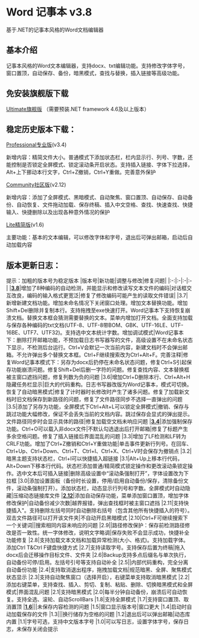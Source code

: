 ﻿# Word 记事本 v3.8
基于.NET的记事本风格的Word文档编辑器

## 基本介绍
记事本风格的Word文本编辑器，支持docx、txt编辑功能。支持修改字体字号，窗口置顶，自动保存、备份，暗黑模式，查找与替换，插入链接等高级功能。

## 免安装旗舰版下载
[Ultimate旗舰版](https://github.com/IamWilliamWang/WordNotepad/releases/download/v3.8/WordNotepad.exe)
（需要预装.NET framework 4.6及以上版本）

## 稳定历史版本下载：
[Professional专业版](https://github.com/IamWilliamWang/WordNotepad/releases/download/v3.4/TextWriter.exe)(v3.4)

新增内容：精简文件大小。普通模式下添加状态栏，栏内显示行、列号、字数，还能控制是否锁定全屏模式、锁定滚动条开启状态。支持插入链接、字体下拉选择，Alt+上下挪动本行文字，Ctrl+Z撤销，Ctrl+Y重做。完善意外保护

[Community社区版](https://github.com/IamWilliamWang/WordNotepad/releases/download/v2.12/TextWriter.exe)(v2.12)

新增内容：添加了全屏模式、黑暗模式、自动聚焦、窗口置顶、自动保存、自动备份、自动恢复、文件拖动加载、保存终稿、插入中文空格、查找、快速查找、快捷输入、快捷删除以及出现各种意外情况的保护

[Lite精简版](https://github.com/IamWilliamWang/WordNotepad/releases/download/v1.6/DocxWriter.exe)(v1.6)

主要功能：基本的文本编辑，可以修改字体和字号，退出后可弹出邮箱，启动后自动加载内容

## 版本更新日志：
提示：加粗的版本号为稳定版本
|版本号|新功能|调整与修改|修复问题|
|:-:|:-|:-|:-|
|[**3.8**](https://github.com/IamWilliamWang/WordNotepad/releases/download/v3.8/WordNotepad.exe)|增加了8种编码的自动检测，并能显示和修改读写文本文件的编码|对话框交互改良，编码的输入格式更宽泛|修复了修改编码可能产生的读取文件错误|
|3.7|新增新建文档功能。增加未命名情况下关闭窗口处理。增加文本替换功能。增加Shift+Del删除并复制本行。支持拖拽至exe快速打开。Word记事本下支持恢复崩溃文档。替换文本框会猜测需要替换的文本。菜单内增加打开文档。全面支持加载与保存各种编码的txt文档(UTF-8、UTF-8带BOM、GBK、UTF-16LE、UTF-16BE、UTF7、UTF32)。支持选中文本统计字数。增加调试模式|Word记事本下：删除打开邮箱功能，不预加载日志书写器写的文件，高级设置不在未命名状态下显示，不检测后台运行。Ctrl+V会默记一次当前内容，新建文档时不会弹出邮箱。不允许弹出多个替换文本框。Ctrl+F继续搜索改为Ctrl+Alt+F。完善注释|修复Word记事本模式下：另存为docx后扔停在未命名状态问题，修复Ctrl+S引起保存功能崩溃问题。修复Shift+Del后删一字符的问题。修复查找内容、文本替换框被主窗口遮挡问题，修复列数为负的问题
|3.6|增加Ctrl+D删除本行、Ctrl+Alt+H隐藏任务栏显示|巨大的代码重构。日志书写器改版为Word记事本，模式可切换。恢复了自动暗黑模式|修复了计时器时长修改时产生了诸多问题。修复了加载新文档时旧文档保存到新路径的问题，修复了文件路径同步不选择一直弹出的问题
|3.5|添加了另存为功能，全屏模式下Ctrl+Alt+L可以锁定全屏模式|撤销、保存与跳过功能大幅修改，保证不会丢失当前的文档内容。跳过保存会显式的弹出提示。文件路径同步时会显示具体的路径|修复加载空文档未响应问题
|[**3.4**](https://github.com/IamWilliamWang/WordNotepad/releases/download/v3.4/TextWriter.exe)|添加强制保存功能。Ctrl+O可以载入非docx文件|不默认勾选退出后打开邮箱|修复了标题产生多余空格问题。修复了插入链接后界面混乱的问题
|3.3|增加了LF检测和LF转为CRLF功能。增加了Ctrl+Z撤销和Ctrl+Y重做功能|单击事件更新行列号。在回车、Ctrl+Up、Ctrl+Down、Ctrl+T、Ctrl+I、Ctrl+X、Ctrl+V时会保存为撤销点
|3.2|暗黑主题支持状态栏，Ctrl+I可以快捷插入超链接
|3.1|Alt+Up上移本行代码，Alt+Down下移本行代码。状态栏添加普通/精简模式锁定操作和更改滚动条锁定操作。选中文本后可插入链接|删除高级设置中“滚动条强制打开”，字体设置改为下拉框
|3.0|添加设置面板（备份时长设置，停用/启用自动备份/保存，清除备份文件，滚动条强制打开）。添加状态栏，动态显示行列号和字数。全屏模式时自动隐藏|压缩动态链接库文件
|[**2.12**](https://github.com/IamWilliamWang/WordNotepad/releases/download/v2.12/TextWriter.exe)|添加自动保存功能，菜单添加窗口置顶，增加字体修改保护|自动备份减少次数|越界报错，弹出查找框时被主窗口遮挡
|2.11|支持快捷插入"。支持删除左括号同时自动删除右括号（包含其他所有快捷插入的符号）。双击文件路径可以打开该文件夹|不自动开启黑暗模式
|2.10|Ctrl+F可继续搜索下一个关键词||搜索相同内容未响应的问题
|2.9||路径修改保护：保存前检测路径修改是否一致性。统一字体修改，说明文字略调|保存失败不会显示成功，快捷补全功能修复
|2.8|支持加载文本文档和加载异常检测(大小、格式)。支持加载字体。添加Ctrl T&Ctrl F键盘快捷方式
|2.7|支持读取字号。支持保存后置为终稿|拖入docx后会迁移操作目标文件、文件夹
|2.6|Backup支持多点后缀名与单次执行，自动备份可停/启用。左括号引号等支持自动补全
|2.5||内部代码重构，完全分离自动备份功能
|2.4|支持取消退出程序，拖拽加载文档|规范暗黑、全屏、聚焦模式状态显示
|2.3|支持自动聚焦窗口（选择开启），右键菜单支持取消暗黑模式
|2.2|添加右键菜单，支持查找、插入、剪切、复制、粘贴、删除、切换暗黑模式和全屏模式|界面混乱问题
|2.1|支持暗黑模式
|2.0|每半分钟自动备份，崩溃后可自动恢复。支持全选、滚轮、自动ScrollBars
|1.8|支持全屏模式
|1.7|支持窗口置顶、取消置顶
|[**1.6**](https://github.com/IamWilliamWang/WordNotepad/releases/download/v1.6/DocxWriter.exe)|||未保存内容检测的问题
|1.5|窗口显示版本号|窗口更大
|1.4|启动时自动加载保存的文件
|1.3|||换行储存为空格的问题
|1.2|退出后可以弹出邮箱|动态库内置
|1.1|字号可选，支持中文版本字号
|1.0|可以写日志，设置字体字号，保存日志，未保存关闭会提示